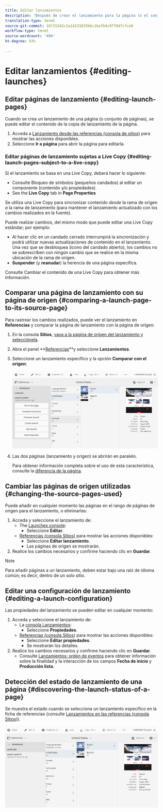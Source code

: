 ```yaml
---
title: Editar lanzamientos
description: 'Después de crear el lanzamiento para la página (o el conjunto de páginas), se puede editar el contenido de la copia de inicio de las páginas. '
translation-type: tm+mt
source-git-commit: 16725342c1a14231025bbc1bafb4c97f0d7cfce8
workflow-type: tm+mt
source-wordcount: '494'
ht-degree: 93%

---
```



# Editar lanzamientos {#editing-launches}

## Editar páginas de lanzamiento {#editing-launch-pages}

Cuando se crea un lanzamiento de una página (o conjunto de páginas), se puede editar el contenido de la copia de lanzamiento de la página.

1. Acceda a [Lanzamiento desde las referencias (consola de sitios)](/help/sites-cloud/authoring/launches/overview.md#launches-in-references-sites-console) para mostrar las acciones disponibles.
1. Seleccione **Ir a página** para abrir la página para editarla.

### Editar páginas de lanzamiento sujetas a Live Copy {#editing-launch-pages-subject-to-a-live-copy}

Si el lanzamiento se basa en una Live Copy, deberá hacer lo siguiente: <!--If your launch is based upon a [live copy](/help/sites-administering/msm.md) then you will:-->

* Consulte Bloqueo de símbolos (pequeños candados) al editar un componente (contenido y/o propiedades).
* See the **Live Copy** tab in **Page Properties**

Se utiliza una Live Copy para sincronizar contenido *desde* la rama de origen *a* la rama de lanzamiento (para mantener el lanzamiento actualizado con los cambios realizados en la fuente).

Puede realizar cambios, del mismo modo que puede editar una Live Copy estándar; por ejemplo:

* Al hacer clic en un candado cerrado interrumpirá la sincronización y podrá utilizar nuevas actualizaciones de contenido en el lanzamiento. Una vez que se desbloquea (icono del candado abierto), los cambios no se sobrescriben con ningún cambio que se realice en la misma ubicación de la rama de origen.
* **Suspender** (y **reanudar**) la herencia de una página específica.

Consulte Cambiar el contenido de una Live Copy para obtener más información. <!--See [Changing Live Copy Content](/help/sites-administering/msm-livecopy.md#changing-live-copy-content) for further information.-->

## Comparar una página de lanzamiento con su página de origen {#comparing-a-launch-page-to-its-source-page}

Para rastrear los cambios realizados, puede ver el lanzamiento en **Referencias** y comparar la página de lanzamiento con la página de origen:

1. En la consola **Sitios**, [vaya a la página de origen del lanzamiento y selecciónela](/help/sites-cloud/authoring/getting-started/basic-handling.md#viewing-and-selecting-resources).
1. Abra el panel **[Referencias](/help/sites-cloud/authoring/getting-started/basic-handling.md#references)**y seleccione **Lanzamientos**.
1. Seleccione un lanzamiento específico y la opción **Comparar con el origen**:

   ![Comparación entre inicio y origen](/help/sites-cloud/authoring/assets/launches-compare.png)

1. Las dos páginas (lanzamiento y origen) se abrirán en paralelo.

   Para obtener información completa sobre el uso de esta característica, consulte la [diferencia de la página](/help/sites-cloud/authoring/features/page-diff.md).

## Cambiar las páginas de origen utilizadas {#changing-the-source-pages-used}

Puede añadir en cualquier momento las páginas en el rango de páginas de origen para el lanzamiento, o eliminarlas: 

1. Acceda y seleccione el lanzamiento de:
   * The [Launches console](/help/sites-cloud/authoring/launches/overview.md#the-launches-console):
      * Seleccione **Editar**.
   * [Referencias (consola Sitios)](/help/sites-cloud/authoring/launches/overview.md#launches-in-references-sites-console) para mostrar las acciones disponibles:
      * Seleccione **Editar lanzamiento**. 
      * Las páginas de origen se mostrarán.
1. Realice los cambios necesarios y confirme haciendo clic en **Guardar**.

>[!NOTE]
>
>Para añadir páginas a un lanzamiento, deben estar bajo una raíz de idioma común; es decir, dentro de un solo sitio.

## Editar una configuración de lanzamiento {#editing-a-launch-configuration}

Las propiedades del lanzamiento se pueden editar en cualquier momento:

1. Acceda y seleccione el lanzamiento de:
   * La [consola Lanzamientos](/help/sites-cloud/authoring/launches/overview.md#the-launches-console):
      * Seleccione **Propiedades**.
   * [Referencias (consola Sitios)](/help/sites-cloud/authoring/launches/overview.md#launches-in-references-sites-console) para mostrar las acciones disponibles:
      * Seleccione **Editar propiedades**. 
      * Se mostrarán los detalles.
1. Realice los cambios necesarios y confirme haciendo clic en **Guardar**.
   * Consulte [Lanzamientos: orden de eventos](/help/sites-cloud/authoring/launches/overview.md#launches-the-order-of-events) para obtener información sobre la finalidad y la interacción de los campos **Fecha de inicio** y **Producción lista**.

## Detección del estado de lanzamiento de una página {#discovering-the-launch-status-of-a-page}

Se muestra el estado cuando se selecciona un lanzamiento específico en la ficha de referencias (consulte [Lanzamientos en las referencias (consola Sitios)](/help/sites-cloud/authoring/launches/overview.md#launches-in-references-sites-console)).

![Descubrimiento del estado de inicio](/help/sites-cloud/authoring/assets/launches-status.png)
